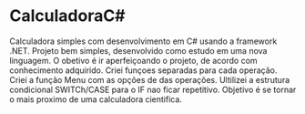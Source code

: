 # CalculadoraC#
 Calculadora simples com desenvolvimento em C# usando a framework .NET.
 Projeto bem simples, desenvolvido como estudo em uma nova linguagem.
 O obetivo é ir aperfeiçoando o projeto, de acordo com conhecimento adquirido.
 Criei funçoes separadas para cada operação.
 Criei a função Menu com as opções de das operações. 
 Ultilizei a estrutura condicional SWITCh/CASE para o IF nao ficar repetitivo.
 Objetivo é se tornar o mais proximo de uma calculadora cientifica.
 
